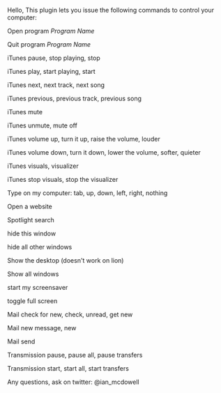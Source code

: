 Hello, This plugin lets you issue the following commands to control your computer:

Open program *Program Name*

Quit program *Program Name*

iTunes pause, stop playing, stop

iTunes play, start playing, start

iTunes next, next track, next song

iTunes previous, previous track, previous song

iTunes mute

iTunes unmute, mute off

iTunes volume up, turn it up, raise the volume, louder

iTunes volume down, turn it down, lower the volume, softer, quieter

iTunes visuals, visualizer

iTunes stop visuals, stop the visualizer

Type on my computer: tab, up, down, left, right, nothing

Open a website

Spotlight search

hide this window

hide all other windows

Show the desktop (doesn't work on lion)

Show all windows

start my screensaver

toggle full screen

Mail check for new, check, unread, get new

Mail new message, new

Mail send

Transmission pause, pause all, pause transfers

Transmission start, start all, start transfers


Any questions, ask on twitter: @ian_mcdowell
